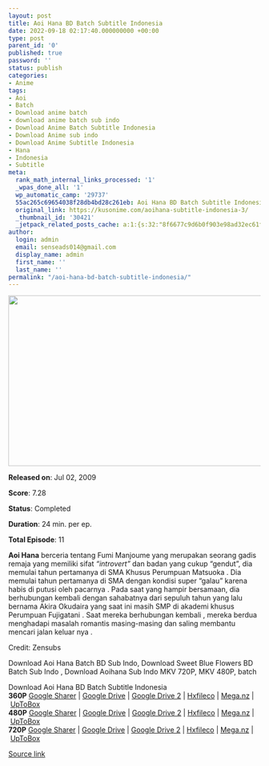 ```yaml
---
layout: post
title: Aoi Hana BD Batch Subtitle Indonesia
date: 2022-09-18 02:17:40.000000000 +00:00
type: post
parent_id: '0'
published: true
password: ''
status: publish
categories:
- Anime
tags:
- Aoi
- Batch
- Download anime batch
- download anime batch sub indo
- Download Anime Batch Subtitle Indonesia
- Download Anime sub indo
- Download Anime Subtitle Indonesia
- Hana
- Indonesia
- Subtitle
meta:
  rank_math_internal_links_processed: '1'
  _wpas_done_all: '1'
  wp_automatic_camp: '29737'
  55ac265c69654038f28db4bd28c261eb: Aoi Hana BD Batch Subtitle Indonesia
  original_link: https://kusonime.com/aoihana-subtitle-indonesia-3/
  _thumbnail_id: '30421'
  _jetpack_related_posts_cache: a:1:{s:32:"8f6677c9d6b0f903e98ad32ec61f8deb";a:2:{s:7:"expires";i:1663511823;s:7:"payload";a:3:{i:0;a:1:{s:2:"id";i:30037;}i:1;a:1:{s:2:"id";i:30188;}i:2;a:1:{s:2:"id";i:30378;}}}}
author:
  login: admin
  email: senseads014@gmail.com
  display_name: admin
  first_name: ''
  last_name: ''
permalink: "/aoi-hana-bd-batch-subtitle-indonesia/"
---
```

<p><img width="604" height="340" src="{{ site.baseurl }}/assets/2022/09/Aoi-Hana-604x340.jpg" class="attachment-thumb-large size-thumb-large wp-post-image" alt="" loading="lazy" title="Aoi Hana BD Batch Subtitle Indonesia" srcset="https://kusonime.com/wp-content/uploads/2017/05/Aoi-Hana-604x340.jpg 604w, https://kusonime.com/wp-content/uploads/2017/05/Aoi-Hana-300x169.jpg 300w, https://kusonime.com/wp-content/uploads/2017/05/Aoi-Hana-768x432.jpg 768w, https://kusonime.com/wp-content/uploads/2017/05/Aoi-Hana-1024x576.jpg 1024w, https://kusonime.com/wp-content/uploads/2017/05/Aoi-Hana-520x293.jpg 520w, https://kusonime.com/wp-content/uploads/2017/05/Aoi-Hana.jpg 1920w" sizes="(max-width: 604px) 100vw, 604px" />
<p><b>Released on</b>: Jul 02, 2009</p>
<p>
<p><b>Score</b>: 7.28</p>
<p>
<p><b>Status</b>: Completed</p>
<p>
<p><b>Duration</b>: 24 min. per ep.</p>
<p>
<p><b>Total Episode</b>: 11</p>
<p>
<p><strong>Aoi Hana</strong> berceria tentang Fumi Manjoume yang merupakan seorang gadis remaja yang memiliki sifat <em>“introvert”</em> dan badan yang cukup “gendut”, dia memulai tahun pertamanya di SMA Khusus Perumpuan Matsuoka . Dia memulai tahun pertamanya di SMA dengan kondisi super “galau” karena habis di putusi oleh pacarnya . Pada saat yang hampir bersamaan, dia berhubungan kembali dengan sahabatnya dari sepuluh tahun yang lalu bernama Akira Okudaira yang saat ini masih SMP di akademi khusus Perumpuan Fujigatani . Saat mereka berhubungan kembali , mereka berdua menghadapi masalah romantis masing-masing dan saling membantu mencari jalan keluar nya .</p>
<p>
<p>Credit: Zensubs</p>
<p>
<p>Download Aoi Hana Batch BD Sub Indo, Download Sweet Blue Flowers BD Batch Sub Indo , Download Aoihana Sub Indo MKV 720P, MKV 480P, batch</p>
<p>
<div class="smokeddl">
<div class="smokettl">Download Aoi Hana BD Batch Subtitle Indonesia</div>
<div class="smokeurl"><strong>360P</strong> <a href="https://acefile.co/f/14008365/kusonime-aoi-hana-bd-360p-rar" target="_blank" rel="noopener noreferrer">Google Sharer</a> | <a href="https://drive.google.com/uc?export=download&amp;id=1z5KbmSFJx6OcaFZy7k7rCbh8hOnfd7mv" target="_blank" rel="noopener noreferrer">Google Drive</a> | <a href="https://drive.google.com/u/1/uc?id=1NB7KVrhKZ9M7bKcRHVjGpmVb0IbgLtLk&amp;export=download" target="_blank" rel="noopener noreferrer">Google Drive 2</a> | <a href="https://hxfile.co/d77yx94e1x36" target="_blank" rel="noopener">Hxfileco</a> | <a href="https://mega.nz/#!p4Qj2CTL!gPM7CEg7ioUAljSa4Z9km2juh0PzGBzt-YJ0u1jdq_8" target="_blank" rel="noopener noreferrer">Mega.nz</a> | <a href="https://uptobox.com/ag22an2g8d8s" target="_blank" rel="noopener noreferrer">UpToBox</a></div>
<div class="smokeurl"><strong>480P</strong> <a href="http://acefile.co/f/17636/kuso-aoi-hana-bd-480p-rar" target="_blank" rel="noopener noreferrer">Google Sharer</a> | <a href="https://drive.google.com/uc?id=1ydKRl7aQHMV2tWAls0Oi2RDZfJbRKGmd&amp;export=download" target="_blank" rel="noopener noreferrer">Google Drive</a> | <a href="https://drive.google.com/uc?export=download&amp;id=1TZRcz9Z9I-HGw8HG_hlbp-eG0V1UQJ1S" target="_blank" rel="noopener noreferrer">Google Drive 2</a> | <a href="https://hxfile.co/q2sxumcmtbgn" target="_blank" rel="noopener">Hxfileco</a> | <a href="https://mega.nz/#!E2RCwDqT!Md4HAY1cAEMMExFL4PDbYpirxcDc7geJ6gtYU2tHaXw" target="_blank" rel="noopener noreferrer">Mega.nz</a> | <a href="https://uptobox.com/4cq4r2s2ss9w" target="_blank" rel="noopener noreferrer">UpToBox</a></div>
<div class="smokeurl"><strong>720P</strong> <a href="https://acefile.co/f/9407532/kuso-aoi-hana-bd-720p-rar" target="_blank" rel="noopener noreferrer">Google Sharer</a> | <a href="https://drive.google.com/uc?export=download&amp;id=14lgSZAZ75G5GIDdbF0brlW3XtsRCOGAp" target="_blank" rel="noopener noreferrer">Google Drive</a> | <a href="https://drive.google.com/uc?export=download&amp;id=1Bs8NVwoZdp6k7BG7rMexNk19a2devfQT" target="_blank" rel="noopener noreferrer">Google Drive 2</a> | <a href="https://hxfile.co/72ol2x3qzxgt" target="_blank" rel="noopener">Hxfileco</a> | <a href="https://mega.nz/file/HzRQWD6A#FT5PvvEB_GiQHQ3MCfclpt5hrFjUcclgQtYDN24xNdA" target="_blank" rel="noopener noreferrer">Mega.nz</a> | <a href="https://uptobox.com/kyrf6xaswdcs" target="_blank" rel="noopener noreferrer">UpToBox</a></div>
</div>
<p><a href="https://kusonime.com/aoihana-subtitle-indonesia-3/">Source link </a></p>
